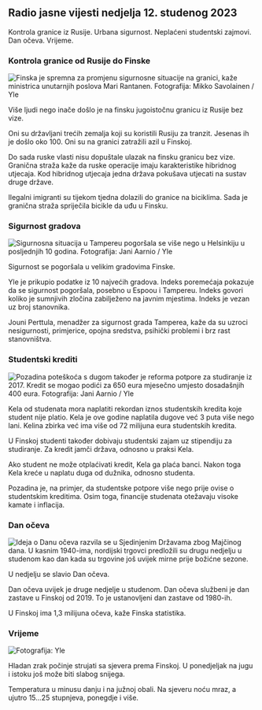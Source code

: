 ## Radio jasne vijesti nedjelja 12. studenog 2023

Kontrola granice iz Rusije. Urbana sigurnost. Neplaćeni studentski zajmovi. Dan očeva. Vrijeme.

### Kontrola granice od Rusije do Finske

![Finska je spremna za promjenu sigurnosne situacije na granici, kaže ministrica unutarnjih poslova Mari Rantanen. Fotografija: Mikko Savolainen / Yle](https://images.cdn.yle.fi/image/upload/c_crop,h_2720,w_4836,x_0,y_450/ar_1.7777777777777777,c_fill,g_faces,h_675,w_1200/dpr_1.0/q_auto:eco/f_auto/fl_lossy/v1695988171/39-11790926516b884859ee)

Više ljudi nego inače došlo je na finsku jugoistočnu granicu iz Rusije bez vize.

Oni su državljani trećih zemalja koji su koristili Rusiju za tranzit. Jesenas ih je došlo oko 100. Oni su na granici zatražili azil u Finskoj.

Do sada ruske vlasti nisu dopuštale ulazak na finsku granicu bez vize. Granična straža kaže da ruske operacije imaju karakteristike hibridnog utjecaja. Kod hibridnog utjecaja jedna država pokušava utjecati na sustav druge države.

Ilegalni imigranti su tijekom tjedna dolazili do granice na biciklima. Sada je granična straža spriječila bicikle da uđu u Finsku.

### Sigurnost gradova

![Sigurnosna situacija u Tampereu pogoršala se više nego u Helsinkiju u posljednjih 10 godina. Fotografija: Jani Aarnio / Yle](https://images.cdn.yle.fi/image/upload/c_crop,h_2687,w_4777,x_1,y_258/ar_1.7777777777777777,c_fill,g_faces,h_675,w_1200/dpr_1.0/q_auto:eco/f_auto/fl_lossy/v1699517677/39-1197321654a95de6dbe7)

Sigurnost se pogoršala u velikim gradovima Finske.

Yle je prikupio podatke iz 10 najvećih gradova. Indeks poremećaja pokazuje da se sigurnost pogoršala, posebno u Espoou i Tampereu. Indeks govori koliko je sumnjivih zločina zabilježeno na javnim mjestima. Indeks je vezan uz broj stanovnika.

Jouni Perttula, menadžer za sigurnost grada Tamperea, kaže da su uzroci nesigurnosti, primjerice, opojna sredstva, psihički problemi i brz rast stanovništva.

### Studentski krediti

![Pozadina poteškoća s dugom također je reforma potpore za studiranje iz 2017. Kredit se mogao podići za 650 eura mjesečno umjesto dosadašnjih 400 eura. Fotografija: Jani Aarnio / Yle](https://images.cdn.yle.fi/image/upload/c_crop,h_3078,w_5472,x_0,y_557/ar_1.7777777777777777,c_fill,g_faces,h_675,w_1200/dpr_1.0/q_auto:eco/f_auto/fl_lossy/v1694583672/39-1171262650149d3dfd0c)

Kela od studenata mora naplatiti rekordan iznos studentskih kredita koje student nije platio. Kela je ove godine naplatila dugove već 3 puta više nego lani. Kelina zbirka već ima više od 72 milijuna eura studentskih kredita.

U Finskoj studenti također dobivaju studentski zajam uz stipendiju za studiranje. Za kredit jamči država, odnosno u praksi Kela.

Ako student ne može otplaćivati kredit, Kela ga plaća banci. Nakon toga Kela kreće u naplatu duga od dužnika, odnosno studenta.

Pozadina je, na primjer, da studentske potpore više nego prije ovise o studentskim kreditima. Osim toga, financije studenata otežavaju visoke kamate i inflacija.

### Dan očeva

![Ideja o Danu očeva razvila se u Sjedinjenim Državama zbog Majčinog dana. U kasnim 1940-ima, nordijski trgovci predložili su drugu nedjelju u studenom kao dan kada su trgovine još uvijek mirne prije božićne sezone.](https://images.cdn.yle.fi/image/upload/c_crop,h_360,w_640,x_0,y_0/ar_1.777777777777777,c_fill,g_faces,h_675,w_1200/dpr_1.0/q_auto:eco/f_auto/fl_lossy/v1510307500/39-4421515a057677df668)

U nedjelju se slavio Dan očeva.

Dan očeva uvijek je druge nedjelje u studenom. Dan očeva službeni je dan zastave u Finskoj od 2019. To je ustanovljeni dan zastave od 1980-ih.

U Finskoj ima 1,3 milijuna očeva, kaže Finska statistika.

### Vrijeme

![ Fotografija: Yle](https://images.cdn.yle.fi/image/upload/c_crop,h_1080,w_1919,x_0,y_0/ar_1.7777777777777777,c_fill,g_faces,h_675,w_1200/dpr_1.0/q_auto:eco/f_auto/fl_lossy/v1699803736/39-11995176550f22164d93)

Hladan zrak počinje strujati sa sjevera prema Finskoj. U ponedjeljak na jugu i istoku još može biti slabog snijega.

Temperatura u minusu danju i na južnoj obali. Na sjeveru noću mraz, a ujutro 15\...25 stupnjeva, ponegdje i više.